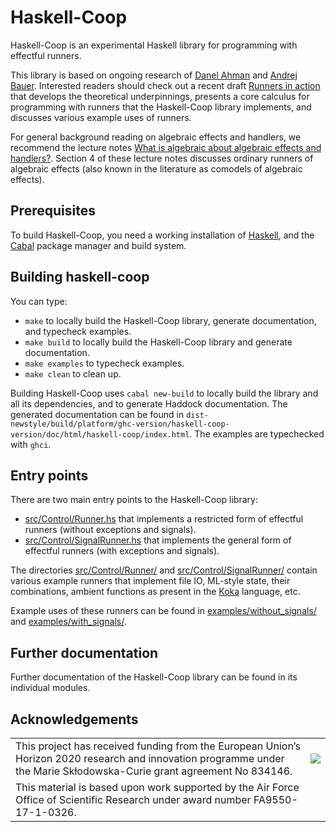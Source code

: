 # Haskell-Coop

Haskell-Coop is an experimental Haskell library for programming with effectful runners.

This library is based on ongoing research of [Danel Ahman](https://danel.ahman.ee)
and [Andrej Bauer](http://www.andrej.com). Interested readers should check out a
recent draft [Runners in action](https://arxiv.org/abs/1910.11629) that develops
the theoretical underpinnings, presents a core calculus for programming with runners
that the Haskell-Coop library implements, and discusses various example uses of runners.

For general background reading on algebraic effects and handlers, we recommend the lecture
notes [What is algebraic about algebraic effects and handlers?](https://arxiv.org/abs/1807.05923).
Section 4 of these lecture notes discusses ordinary runners of algebraic effects (also known in the
literature as comodels of algebraic effects).

## Prerequisites

To build Haskell-Coop, you need a working installation
of [Haskell](https://www.haskell.org/platform/), 
and the [Cabal](https://www.haskell.org/cabal/) package manager and build system.

## Building haskell-coop

You can type:

- `make` to locally build the Haskell-Coop library, generate documentation, and typecheck examples.
- `make build` to locally build the Haskell-Coop library and generate documentation.
- `make examples` to typecheck examples.
- `make clean` to clean up.

Building Haskell-Coop uses `cabal new-build` to locally build the library and all its dependencies,
and to generate Haddock documentation. The generated documentation can be found in
`dist-newstyle/build/platform/ghc-version/haskell-coop-version/doc/html/haskell-coop/index.html`.
The examples are typechecked with `ghci`.

## Entry points

There are two main entry points to the Haskell-Coop library:

- [src/Control/Runner.hs](src/Control/Runner.hs) that implements a restricted form of effectful runners (without exceptions and signals). 
- [src/Control/SignalRunner.hs](src/Control/SignalRunner.hs) that implements the general form of effectful runners (with exceptions and signals).

The directories [src/Control/Runner/](src/Control/Runner/) 
and [src/Control/SignalRunner/](src/Control/SignalRunner/) contain various example 
runners that implement file IO, ML-style state, their combinations, ambient functions as present 
in the [Koka](https://github.com/koka-lang/koka) language, etc.

Example uses of these runners can be found in [examples/without_signals/](examples/without_signals/) 
and [examples/with_signals/](examples/with_signals/).

## Further documentation

Further documentation of the Haskell-Coop library can be found in its individual modules.

## Acknowledgements

<table>
      <tr><td>This project has received funding from the European Union’s Horizon 2020 research and innovation programme under the Marie Skłodowska-Curie grant agreement No 834146.</td><td><img src="https://danel.ahman.ee/images/eu_flag.jpg"></td></tr>
      <tr><td>This material is based upon work supported by the Air Force Office of Scientific Research under award number FA9550-17-1-0326.</td><td></td></tr>
</table>

